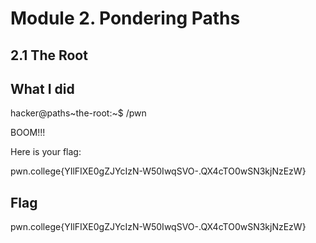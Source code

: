 # Module 2. Pondering Paths
## 2.1 The Root
## What I did
hacker@paths~the-root:~$ /pwn

BOOM!!!

Here is your flag:

pwn.college{YIlFIXE0gZJYcIzN-W50IwqSVO-.QX4cTO0wSN3kjNzEzW}


## Flag
pwn.college{YIlFIXE0gZJYcIzN-W50IwqSVO-.QX4cTO0wSN3kjNzEzW}



